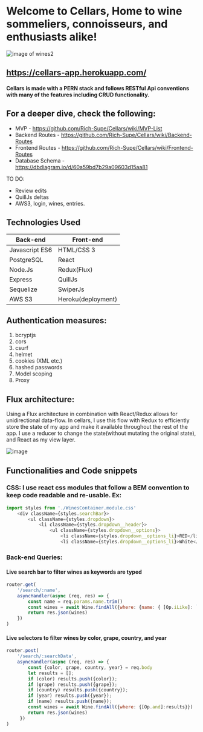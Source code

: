 # Welcome to Cellars, Home to wine sommeliers, connoisseurs, and enthusiasts alike!

<Insert Picture Here>
  
<!-- ![image of wines](https://www.bayridgewine.com/wp-content/uploads/2018/03/red-wine-banner.jpg) -->
![image of wines2](https://www.wine.com/content/media/jc70ljquxrra/42YIx2rKhVkwsJ3SXNV0i6/55e9293ff5d99cedee294dac09f8ef18/Wine-glasses-in-a-row.-Buffet-table-celebration-of-wine-tasting.-Nightlife_-celebration-and-entertainment-concept-108609278.jpeg?w=1920&q=50)
  
## https://cellars-app.herokuapp.com/

#### Cellars is made with a PERN stack and follows RESTful Api conventions with many of the features including CRUD functionality.
  
## For a deeper dive, check the following:
  * MVP - https://github.com/Rich-Supe/Cellars/wiki/MVP-List
  * Backend Routes - https://github.com/Rich-Supe/Cellars/wiki/Backend-Routes
  * Frontend Routes - https://github.com/Rich-Supe/Cellars/wiki/Frontend-Routes
  * Database Schema - https://dbdiagram.io/d/60a59bd7b29a09603d15aa81
  
  
TO DO:
  - Review edits
  - QuillJs deltas
  - AWS3, login, wines, entries.
  
## Technologies Used

| Back-end    | Front-end |
| ---      | ---       |
| Javascript ES6 | HTML/CSS 3  |
| PostgreSQL     | React |
| Node.Js |   Redux(Flux)    |
| Express | QuillJs |
| Sequelize | SwiperJs |
| AWS S3 |  Heroku(deployment)  |
  
  
## Authentication measures:
1. bcryptjs
2. cors
3. csurf
4. helmet
5. cookies (XML etc.)
6. hashed passwords
7. Model scoping
8. Proxy
 
## Flux architecture:
Using a Flux architecture in combination with React/Redux allows for unidirectional data-flow. In cellars, I use this flow with Redux to efficiently store the state of my app and make it available throughout the rest of the app. I use a reducer to change the state(without mutating the original state), and React as my view layer.
<!-- ![image](https://user-images.githubusercontent.com/70147547/121962653-07a3c200-cd37-11eb-92f7-8bf73de2c88b.png) -->
 ![image](https://user-images.githubusercontent.com/70147547/121963082-a29c9c00-cd37-11eb-8bc5-74b3c0111432.png)

## Functionalities and Code snippets
### CSS: I use react css modules that follow a BEM convention to keep code readable and re-usable. Ex:
```javascript
import styles from './WinesContainer.module.css'
    <div className={styles.searchBar}>
        <ul className={styles.dropdown}>
            <li className={styles.dropdown__header}>
                <ul className={styles.dropdown__options}>
                    <li className={styles.dropdown__options_li}>RED</li>
                    <li className={styles.dropdown__options_li}>White</li>
```
                  
### Back-end Queries:
#### Live search bar to filter wines as keywords are typed
```javascript
router.get(
    '/search/:name',
    asyncHandler(async (req, res) => {
        const name = req.params.name.trim()
        const wines = await Wine.findAll({where: {name: { [Op.iLike]: `%` + name + `%` }}})
        return res.json(wines)
    })
)
```
#### Live selectors to filter wines by color, grape, country, and year
```javascript
router.post(
    '/search/:searchData',
    asyncHandler(async (req, res) => {
        const {color, grape, country, year} = req.body
        let results = [];
        if (color) results.push({color});
        if (grape) results.push({grape});
        if (country) results.push({country});
        if (year) results.push({year});
        if (name) results.push({name});
        const wines = await Wine.findAll({where: {[Op.and]:results}})
        return res.json(wines)
     })
)
```
<!--   ### Components  -->
